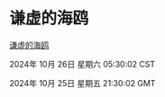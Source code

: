 # 谦虚的海鸥
[谦虚的海鸥](http://219.139.197.74:56308/qxdho/course/base/hotlink/index.php)

2024年 10月 26日 星期六 05:30:02 CST

2024年 10月 25日 星期五 21:30:02 GMT
